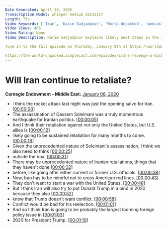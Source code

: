 ```yaml
---
Date Generated: April 26, 2025
Transcription Model: whisper medium 20231117
Length: 73s
Video Keywords: ['Iran', 'Karim Sadjadpour', 'World Unpacked', 'podcast', 'U.S.-Iran', 'Soleimani', 'Suleimani', 'Qassim Soleimani', 'Qassem Soleimani', 'Qassim Suleimani', 'Qassem Suleimani', 'Iran strikes', 'U.S. Military', 'Defense', 'Trump', 'United States', 'retaliation', 'Behindthescenes', 'podcasting']
Video Views: 466
Video Rating: None
Video Description: Karim Sadjadpour explains likely next steps in the increase of tensions between the United States and Iran.

Tune in to the full episode on Thursday, January 9th at https://worldunpacked.com or wherever you get your podcasts.

https://the-world-unpacked.simplecast.com/episodes/irans-revenge-a-dish-served-cold
---
```


# Will Iran continue to retaliate?
**Carnegie Endowment - Middle East:** [January 08, 2020](https://www.youtube.com/watch?v=Pq7eyI9xuzs)
*  I think the rocket attack last night was just the opening salvo for Iran. [[00:00:00](https://www.youtube.com/watch?v=Pq7eyI9xuzs&t=0.0s)]
*  The assassination of Qassem Soleimani was a truly momentous earthquake for Iranian politics. [[00:00:05](https://www.youtube.com/watch?v=Pq7eyI9xuzs&t=5.68s)]
*  And I think their retaliation against not only the United States, but U.S. allies is [[00:00:12](https://www.youtube.com/watch?v=Pq7eyI9xuzs&t=12.88s)]
*  likely going to be sustained retaliation for many months to come. [[00:00:18](https://www.youtube.com/watch?v=Pq7eyI9xuzs&t=18.68s)]
*  Given the unprecedented nature of Soleimani's assassination, I think we also need to think [[00:00:25](https://www.youtube.com/watch?v=Pq7eyI9xuzs&t=25.04s)]
*  outside the box. [[00:00:31](https://www.youtube.com/watch?v=Pq7eyI9xuzs&t=31.56s)]
*  There may be unprecedented nature of Iranian retaliations, things that they haven't done [[00:00:32](https://www.youtube.com/watch?v=Pq7eyI9xuzs&t=32.76s)]
*  before, like going after either current or former U.S. officials. [[00:00:38](https://www.youtube.com/watch?v=Pq7eyI9xuzs&t=38.56s)]
*  Now, Iran has to be mindful not to cross American red lines. [[00:00:43](https://www.youtube.com/watch?v=Pq7eyI9xuzs&t=43.76s)]
*  They don't want to start a war with the United States. [[00:00:48](https://www.youtube.com/watch?v=Pq7eyI9xuzs&t=48.44s)]
*  But I think Iran will also try to put Donald Trump in a bind in 2020 because they also [[00:00:52](https://www.youtube.com/watch?v=Pq7eyI9xuzs&t=52.16s)]
*  know that Trump doesn't want conflict. [[00:00:58](https://www.youtube.com/watch?v=Pq7eyI9xuzs&t=58.959999999999994s)]
*  Conflict would be bad for his reelection. [[00:01:01](https://www.youtube.com/watch?v=Pq7eyI9xuzs&t=61.879999999999995s)]
*  And so I think Iran is going to be probably the largest looming foreign policy issue in [[00:01:03](https://www.youtube.com/watch?v=Pq7eyI9xuzs&t=63.559999999999995s)]
*  2020 for President Trump. [[00:01:10](https://www.youtube.com/watch?v=Pq7eyI9xuzs&t=70.32s)]

